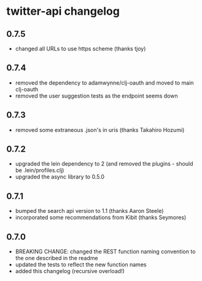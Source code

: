 # twitter-api changelog

## 0.7.5
* changed all URLs to use https scheme (thanks tjoy)

## 0.7.4
* removed the dependency to adamwynne/clj-oauth and moved to main clj-oauth
* removed the user suggestion tests as the endpoint seems down
	
## 0.7.3
* removed some extraneous .json's in uris (thanks Takahiro Hozumi)
	
## 0.7.2
* upgraded the lein dependency to 2 (and removed the plugins - should be .lein/profiles.clj)
* upgraded the async library to 0.5.0
	
## 0.7.1
* bumped the search api version to 1.1 (thanks Aaron Steele)
* incorporated some recommendations from Kibit (thanks Seymores)

## 0.7.0
* BREAKING CHANGE: changed the REST function naming convention to the one described in the readme
* updated the tests to reflect the new function names
* added this changelog (recursive overload!)
